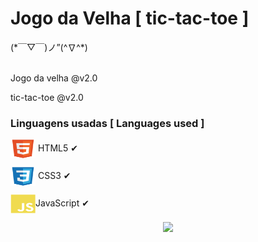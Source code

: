 # Jogo da Velha [ tic-tac-toe ]

<div align="left"> (*￣▽￣)ノ”(^∇^*) </div>

<br />
      
 <p>Jogo da velha @v2.0 </p>
 
 <p>tic-tac-toe @v2.0</p> 
 

### Linguagens usadas [ Languages used ]

<p><img align="center" alt="Carlos-HTML" height="30" width="40" src="https://raw.githubusercontent.com/devicons/devicon/master/icons/html5/html5-original.svg">           HTML5 <!--❤️--> ✔</p>
<p><img align="center" alt="Carlos-CSS" height="30" width="40" src="https://raw.githubusercontent.com/devicons/devicon/master/icons/css3/css3-original.svg">
      CSS3 <!--💙--> ✔</p>
<p><img align="center" alt="Carlos-Js" height="30" width="40" src="https://raw.githubusercontent.com/devicons/devicon/master/icons/javascript/javascript-plain.svg">JavaScript <!--💛--> ✔</p>

<div align="center">
  <img width="950" src="assets/tic-tac-toe.gif"/>
</div>                                           
                                                      
              
